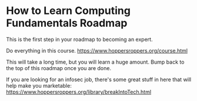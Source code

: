 # How to Learn Computing Fundamentals Roadmap

This is the first step in your roadmap to becoming an expert. 

Do everything in this course. <https://www.hoppersroppers.org/course.html> 

This will take a long time, but you will learn a huge amount. Bump back to the top of this roadmap once you are done. 

If you are looking for an infosec job, there's some great stuff in here that will help make you marketable: <https://www.hoppersroppers.org/library/breakIntoTech.html>
